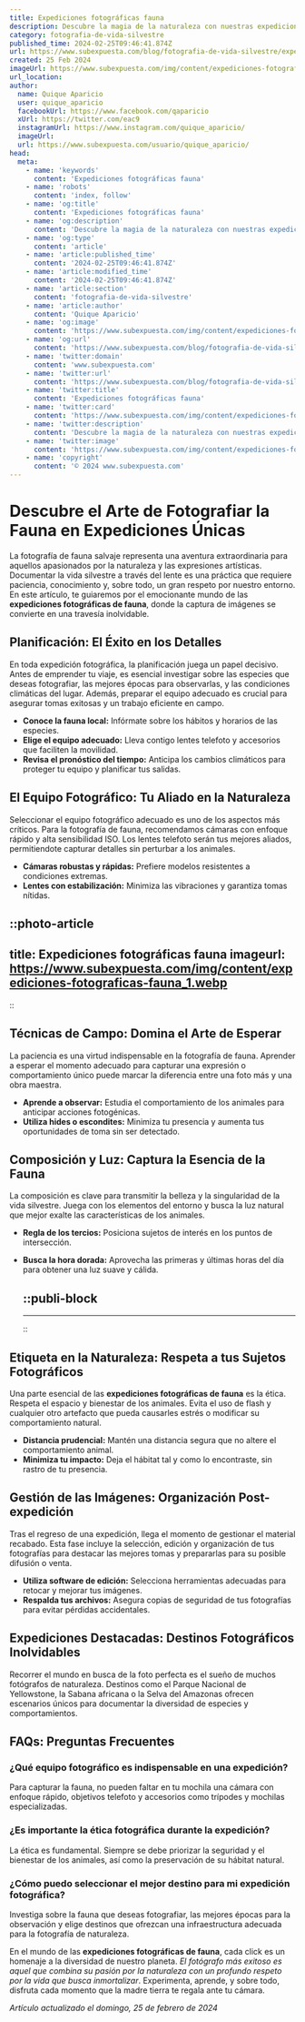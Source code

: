 ```yaml
---
title: Expediciones fotográficas fauna
description: Descubre la magia de la naturaleza con nuestras expediciones fotográficas de fauna. Aventuras únicas para capturar la belleza salvaje.
category: fotografia-de-vida-silvestre
published_time: 2024-02-25T09:46:41.874Z
url: https://www.subexpuesta.com/blog/fotografia-de-vida-silvestre/expediciones-fotograficas-fauna
created: 25 Feb 2024
imageUrl: https://www.subexpuesta.com/img/content/expediciones-fotograficas-fauna_1.webp
url_location:
author:
  name: Quique Aparicio
  user: quique_aparicio
  facebookUrl: https://www.facebook.com/qaparicio
  xUrl: https://twitter.com/eac9
  instagramUrl: https://www.instagram.com/quique_aparicio/
  imageUrl: 
  url: https://www.subexpuesta.com/usuario/quique_aparicio/
head:
  meta:
    - name: 'keywords'
      content: 'Expediciones fotográficas fauna'
    - name: 'robots'
      content: 'index, follow'
    - name: 'og:title'
      content: 'Expediciones fotográficas fauna'
    - name: 'og:description'
      content: 'Descubre la magia de la naturaleza con nuestras expediciones fotográficas de fauna. Aventuras únicas para capturar la belleza salvaje.'
    - name: 'og:type'
      content: 'article'
    - name: 'article:published_time'
      content: '2024-02-25T09:46:41.874Z'
    - name: 'article:modified_time'
      content: '2024-02-25T09:46:41.874Z'
    - name: 'article:section'
      content: 'fotografia-de-vida-silvestre'
    - name: 'article:author'
      content: 'Quique Aparicio'
    - name: 'og:image'
      content: 'https://www.subexpuesta.com/img/content/expediciones-fotograficas-fauna_1.webp'
    - name: 'og:url'
      content: 'https://www.subexpuesta.com/blog/fotografia-de-vida-silvestre/expediciones-fotograficas-fauna'
    - name: 'twitter:domain'
      content: 'www.subexpuesta.com'
    - name: 'twitter:url'
      content: 'https://www.subexpuesta.com/blog/fotografia-de-vida-silvestre/expediciones-fotograficas-fauna'
    - name: 'twitter:title'
      content: 'Expediciones fotográficas fauna'
    - name: 'twitter:card'
      content: 'https://www.subexpuesta.com/img/content/expediciones-fotograficas-fauna_1.webp'
    - name: 'twitter:description'
      content: 'Descubre la magia de la naturaleza con nuestras expediciones fotográficas de fauna. Aventuras únicas para capturar la belleza salvaje.'
    - name: 'twitter:image'
      content: 'https://www.subexpuesta.com/img/content/expediciones-fotograficas-fauna_1.webp'
    - name: 'copyright'
      content: '© 2024 www.subexpuesta.com'
---
```

# Descubre el Arte de Fotografiar la Fauna en Expediciones Únicas

La fotografía de fauna salvaje representa una aventura extraordinaria para aquellos apasionados por la naturaleza y las expresiones artísticas. Documentar la vida silvestre a través del lente es una práctica que requiere paciencia, conocimiento y, sobre todo, un gran respeto por nuestro entorno. En este artículo, te guiaremos por el emocionante mundo de las **expediciones fotográficas de fauna**, donde la captura de imágenes se convierte en una travesía inolvidable.

## Planificación: El Éxito en los Detalles
En toda expedición fotográfica, la planificación juega un papel decisivo. Antes de emprender tu viaje, es esencial investigar sobre las especies que deseas fotografiar, las mejores épocas para observarlas, y las condiciones climáticas del lugar. Además, preparar el equipo adecuado es crucial para asegurar tomas exitosas y un trabajo eficiente en campo.

- **Conoce la fauna local:** Infórmate sobre los hábitos y horarios de las especies.
- **Elige el equipo adecuado:** Lleva contigo lentes telefoto y accesorios que faciliten la movilidad.
- **Revisa el pronóstico del tiempo:** Anticipa los cambios climáticos para proteger tu equipo y planificar tus salidas.

## El Equipo Fotográfico: Tu Aliado en la Naturaleza
Seleccionar el equipo fotográfico adecuado es uno de los aspectos más críticos. Para la fotografía de fauna, recomendamos cámaras con enfoque rápido y alta sensibilidad ISO. Los lentes telefoto serán tus mejores aliados, permitiendote capturar detalles sin perturbar a los animales.

- **Cámaras robustas y rápidas:** Prefiere modelos resistentes a condiciones extremas.
- **Lentes con estabilización:** Minimiza las vibraciones y garantiza tomas nítidas.


::photo-article
---
title: Expediciones fotográficas fauna
imageurl: https://www.subexpuesta.com/img/content/expediciones-fotograficas-fauna_1.webp
---
::


## Técnicas de Campo: Domina el Arte de Esperar
La paciencia es una virtud indispensable en la fotografía de fauna. Aprender a esperar el momento adecuado para capturar una expresión o comportamiento único puede marcar la diferencia entre una foto más y una obra maestra.

- **Aprende a observar:** Estudia el comportamiento de los animales para anticipar acciones fotogénicas.
- **Utiliza hides o escondites:** Minimiza tu presencia y aumenta tus oportunidades de toma sin ser detectado.

## Composición y Luz: Captura la Esencia de la Fauna
La composición es clave para transmitir la belleza y la singularidad de la vida silvestre. Juega con los elementos del entorno y busca la luz natural que mejor exalte las características de los animales.

- **Regla de los tercios:** Posiciona sujetos de interés en los puntos de intersección.
- **Busca la hora dorada:** Aprovecha las primeras y últimas horas del día para obtener una luz suave y cálida.


  ::publi-block
  ---
  ---
  ::
  
  
## Etiqueta en la Naturaleza: Respeta a tus Sujetos Fotográficos
Una parte esencial de las **expediciones fotográficas de fauna** es la ética. Respeta el espacio y bienestar de los animales. Evita el uso de flash y cualquier otro artefacto que pueda causarles estrés o modificar su comportamiento natural.

- **Distancia prudencial:** Mantén una distancia segura que no altere el comportamiento animal.
- **Minimiza tu impacto:** Deja el hábitat tal y como lo encontraste, sin rastro de tu presencia.

## Gestión de las Imágenes: Organización Post-expedición
Tras el regreso de una expedición, llega el momento de gestionar el material recabado. Esta fase incluye la selección, edición y organización de tus fotografías para destacar las mejores tomas y prepararlas para su posible difusión o venta.

- **Utiliza software de edición:** Selecciona herramientas adecuadas para retocar y mejorar tus imágenes.
- **Respalda tus archivos:** Asegura copias de seguridad de tus fotografías para evitar pérdidas accidentales.

## Expediciones Destacadas: Destinos Fotográficos Inolvidables
Recorrer el mundo en busca de la foto perfecta es el sueño de muchos fotógrafos de naturaleza. Destinos como el Parque Nacional de Yellowstone, la Sabana africana o la Selva del Amazonas ofrecen escenarios únicos para documentar la diversidad de especies y comportamientos.

## FAQs: Preguntas Frecuentes
### ¿Qué equipo fotográfico es indispensable en una expedición?
Para capturar la fauna, no pueden faltar en tu mochila una cámara con enfoque rápido, objetivos telefoto y accesorios como trípodes y mochilas especializadas.

### ¿Es importante la ética fotográfica durante la expedición?
La ética es fundamental. Siempre se debe priorizar la seguridad y el bienestar de los animales, así como la preservación de su hábitat natural.

### ¿Cómo puedo seleccionar el mejor destino para mi expedición fotográfica?
Investiga sobre la fauna que deseas fotografiar, las mejores épocas para la observación y elige destinos que ofrezcan una infraestructura adecuada para la fotografía de naturaleza.

En el mundo de las **expediciones fotográficas de fauna**, cada click es un homenaje a la diversidad de nuestro planeta. *El fotógrafo más exitoso es aquel que combina su pasión por la naturaleza con un profundo respeto por la vida que busca inmortalizar*. Experimenta, aprende, y sobre todo, disfruta cada momento que la madre tierra te regala ante tu cámara.

_Artículo actualizado el domingo, 25 de febrero de 2024_